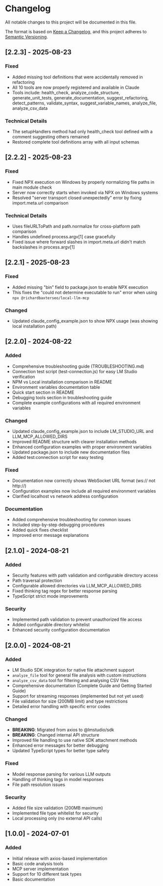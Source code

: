 # Changelog

All notable changes to this project will be documented in this file.

The format is based on [Keep a Changelog](https://keepachangelog.com/en/1.0.0/),
and this project adheres to [Semantic Versioning](https://semver.org/spec/v2.0.0.html).

## [2.2.3] - 2025-08-23

### Fixed
- Added missing tool definitions that were accidentally removed in refactoring
- All 10 tools are now properly registered and available in Claude
- Tools include: health_check, analyze_code_structure, generate_unit_tests, generate_documentation, 
  suggest_refactoring, detect_patterns, validate_syntax, suggest_variable_names, analyze_file, analyze_csv_data

### Technical Details
- The setupHandlers method had only health_check tool defined with a comment suggesting others remained
- Restored complete tool definitions array with all input schemas

## [2.2.2] - 2025-08-23

### Fixed
- Fixed NPX execution on Windows by properly normalizing file paths in main module check
- Server now correctly starts when invoked via NPX on Windows systems
- Resolved "server transport closed unexpectedly" error by fixing import.meta.url comparison

### Technical Details
- Uses fileURLToPath and path.normalize for cross-platform path comparison
- Handles undefined process.argv[1] case gracefully
- Fixed issue where forward slashes in import.meta.url didn't match backslashes in process.argv[1]

## [2.2.1] - 2025-08-23

### Fixed
- Added missing "bin" field to package.json to enable NPX execution
- This fixes the "could not determine executable to run" error when using `npx @richardbaxterseo/local-llm-mcp`

### Changed
- Updated claude_config_example.json to show NPX usage (was showing local installation path)

## [2.2.0] - 2024-08-22

### Added
- Comprehensive troubleshooting guide (TROUBLESHOOTING.md)
- Connection test script (test-connection.js) for easy LM Studio verification
- NPM vs Local installation comparison in README
- Environment variables documentation table
- Quick start section in README
- Debugging tools section in troubleshooting guide
- Complete example configurations with all required environment variables

### Changed
- Updated claude_config_example.json to include LM_STUDIO_URL and LLM_MCP_ALLOWED_DIRS
- Improved README structure with clearer installation methods
- Enhanced configuration examples with proper environment variables
- Updated package.json to include new documentation files
- Added test:connection script for easy testing

### Fixed
- Documentation now correctly shows WebSocket URL format (ws:// not http://)
- Configuration examples now include all required environment variables
- Clarified localhost vs network address configuration

### Documentation
- Added comprehensive troubleshooting for common issues
- Included step-by-step debugging procedures
- Added quick fixes checklist
- Improved error message explanations

## [2.1.0] - 2024-08-21

### Added
- Security features with path validation and configurable directory access
- Path traversal protection
- Configurable allowed directories via LLM_MCP_ALLOWED_DIRS
- Fixed thinking tag regex for better response parsing
- TypeScript strict mode improvements

### Security
- Implemented path validation to prevent unauthorized file access
- Added configurable directory whitelist
- Enhanced security configuration documentation

## [2.0.0] - 2024-08-21

### Added
- LM Studio SDK integration for native file attachment support
- `analyze_file` tool for general file analysis with custom instructions
- `analyze_csv_data` tool for filtering and analysing CSV files
- Comprehensive documentation (Complete Guide and Getting Started Guide)
- Support for streaming responses (implemented but not yet used)
- File validation for size (200MB limit) and type restrictions
- Detailed error handling with specific error codes

### Changed
- **BREAKING**: Migrated from axios to @lmstudio/sdk
- **BREAKING**: Changed internal API structure
- Improved file handling to use native SDK attachment methods
- Enhanced error messages for better debugging
- Updated TypeScript types for better type safety

### Fixed
- Model response parsing for various LLM outputs
- Handling of thinking tags in model responses
- File path resolution issues

### Security
- Added file size validation (200MB maximum)
- Implemented file type whitelist for security
- Local processing only (no external API calls)

## [1.0.0] - 2024-07-01

### Added
- Initial release with axios-based implementation
- Basic code analysis tools
- MCP server implementation
- Support for 10 different task types
- Basic documentation